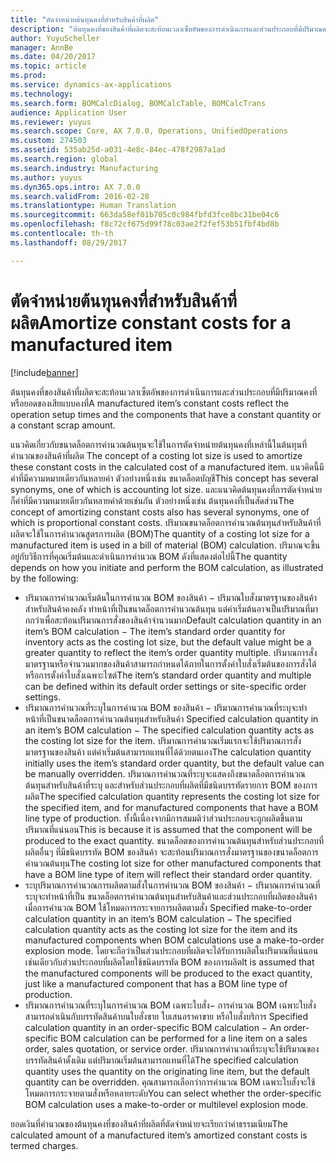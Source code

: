 ```yaml
---
title: "ตัดจำหน่ายต้นทุนคงที่สำหรับสินค้าที่ผลิต"
description: "ต้นทุนคงที่ของสินค้าที่ผลิตจะสะท้อนเวลาเซ็ตอัพของการดำเนินการและส่วนประกอบที่มีปริมาณคงที่หรือยอดของเสียแบบคงที่"
author: YuyuScheller
manager: AnnBe
ms.date: 04/20/2017
ms.topic: article
ms.prod: 
ms.service: dynamics-ax-applications
ms.technology: 
ms.search.form: BOMCalcDialog, BOMCalcTable, BOMCalcTrans
audience: Application User
ms.reviewer: yuyus
ms.search.scope: Core, AX 7.0.0, Operations, UnifiedOperations
ms.custom: 274503
ms.assetid: 535ab25d-a031-4e8c-84ec-478f2987a1ad
ms.search.region: global
ms.search.industry: Manufacturing
ms.author: yuyus
ms.dyn365.ops.intro: AX 7.0.0
ms.search.validFrom: 2016-02-28
ms.translationtype: Human Translation
ms.sourcegitcommit: 663da58ef01b705c0c984fbfd3fce8bc31be04c6
ms.openlocfilehash: f8c72cf675d99f78c03ae2f2fef53b51fbf4bd8b
ms.contentlocale: th-th
ms.lasthandoff: 08/29/2017

---
```


# <a name="amortize-constant-costs-for-a-manufactured-item"></a><span data-ttu-id="734ea-103">ตัดจำหน่ายต้นทุนคงที่สำหรับสินค้าที่ผลิต</span><span class="sxs-lookup"><span data-stu-id="734ea-103">Amortize constant costs for a manufactured item</span></span>

[!include[banner](../includes/banner.md)]


<span data-ttu-id="734ea-104">ต้นทุนคงที่ของสินค้าที่ผลิตจะสะท้อนเวลาเซ็ตอัพของการดำเนินการและส่วนประกอบที่มีปริมาณคงที่หรือยอดของเสียแบบคงที่</span><span class="sxs-lookup"><span data-stu-id="734ea-104">A manufactured item’s constant costs reflect the operation setup times and the components that have a constant quantity or a constant scrap amount.</span></span> 

<span data-ttu-id="734ea-105">แนวคิดเกี่ยวกับขนาดล็อตการคำนวณต้นทุนจะใช้ในการตัดจำหน่ายต้นทุนคงที่เหล่านี้ในต้นทุนที่คำนวณของสินค้าที่ผลิต </span><span class="sxs-lookup"><span data-stu-id="734ea-105">The concept of a costing lot size is used to amortize these constant costs in the calculated cost of a manufactured item.</span></span> <span data-ttu-id="734ea-106">แนวคิดนี้มีคำที่มีความหมายเดียวกันหลายคำ ตัวอย่างหนึ่งเช่น ขนาดล็อตบัญชี</span><span class="sxs-lookup"><span data-stu-id="734ea-106">This concept has several synonyms, one of which is accounting lot size.</span></span> <span data-ttu-id="734ea-107">และแนวคิดต้นทุนคงที่การตัดจำหน่ายก็คำที่มีความหมายเดียวกันหลายคำด้วยเช่นกัน ตัวอย่างหนึ่งเช่น ต้นทุนคงที่เป็นสัดส่วน</span><span class="sxs-lookup"><span data-stu-id="734ea-107">The concept of amortizing constant costs also has several synonyms, one of which is proportional constant costs.</span></span>
<span data-ttu-id="734ea-108">ปริมาณขนาดล็อตการคำนวณต้นทุนสำหรับสินค้าที่ผลิตจะใช้ในการคำนวณสูตรการผลิต (BOM)</span><span class="sxs-lookup"><span data-stu-id="734ea-108">The quantity of a costing lot size for a manufactured item is used in a bill of material (BOM) calculation.</span></span> <span data-ttu-id="734ea-109">ปริมาณจะขึ้นอยู่กับวิธีการที่คุณเริ่มต้นและดำเนินการคำนวณ BOM ดังที่แสดงต่อไปนี้</span><span class="sxs-lookup"><span data-stu-id="734ea-109">The quantity depends on how you initiate and perform the BOM calculation, as illustrated by the following:</span></span>
-   <span data-ttu-id="734ea-110">ปริมาณการคำนวณเริ่มต้นในการคำนวณ BOM ของสินค้า − ปริมาณใบสั่งมาตรฐานของสินค้าสำหรับสินค้าคงคลัง ทำหน้าที่เป็นขนาดล็อตการคำนวณต้นทุน แต่ค่าเริ่มต้นอาจเป็นปริมาณที่มากกว่าเพื่อสะท้อนปริมาณการสั่งของสินค้าจำนวนมาก</span><span class="sxs-lookup"><span data-stu-id="734ea-110">Default calculation quantity in an item’s BOM calculation − The item’s standard order quantity for inventory acts as the costing lot size, but the default value might be a greater quantity to reflect the item’s order quantity multiple.</span></span> <span data-ttu-id="734ea-111">ปริมาณการสั่งมาตรฐานหรือจำนวนมากของสินค้าสามารถกำหนดได้ภายในการตั้งค่าใบสั่งเริ่มต้นของการสั่งได้ หรือการตั้งค่าใบสั่งเฉพาะไซต์</span><span class="sxs-lookup"><span data-stu-id="734ea-111">The item’s standard order quantity and multiple can be defined within its default order settings or site-specific order settings.</span></span>
-   <span data-ttu-id="734ea-112">ปริมาณการคำนวณที่ระบุในการคำนวณ BOM ของสินค้า − ปริมาณการคำนวณที่ระบุจะทำหน้าที่เป็นขนาดล็อตการคำนวณต้นทุนสำหรับสินค้า </span><span class="sxs-lookup"><span data-stu-id="734ea-112">Specified calculation quantity in an item’s BOM calculation − The specified calculation quantity acts as the costing lot size for the item.</span></span> <span data-ttu-id="734ea-113">ปริมาณการคำนวณเริ่มแรกจะใช้ปริมาณการสั่งมาตรฐานของสินค้า แต่ค่าเริ่มต้นสามารถแทนที่ได้ด้วยตนเอง</span><span class="sxs-lookup"><span data-stu-id="734ea-113">The calculation quantity initially uses the item’s standard order quantity, but the default value can be manually overridden.</span></span> <span data-ttu-id="734ea-114">ปริมาณการคำนวณที่ระบุจะแสดงถึงขนาดล็อตการคำนวณต้นทุนสำหรับสินค้าที่ระบุ และสำหรับส่วนประกอบที่ผลิตที่มีชนิดบรรทัดรายการ BOM ของการผลิต</span><span class="sxs-lookup"><span data-stu-id="734ea-114">The specified calculation quantity represents the costing lot size for the specified item, and for manufactured components that have a BOM line type of production.</span></span> <span data-ttu-id="734ea-115">ทั้งนี้เนื่องจากมีการสมมติว่าส่วนประกอบจะถูกผลิตขึ้นตามปริมาณที่แน่นอน</span><span class="sxs-lookup"><span data-stu-id="734ea-115">This is because it is assumed that the component will be produced to the exact quantity.</span></span> <span data-ttu-id="734ea-116">ขนาดล็อตของการคำนวณต้นทุนสำหรับส่วนประกอบที่ผลิตอื่นๆ ที่มีชนิดบรรทัด BOM ของสินค้า จะสะท้อนปริมาณการสั่งมาตรฐานของขนาดล็อตการคำนวณต้นทุน</span><span class="sxs-lookup"><span data-stu-id="734ea-116">The costing lot size for other manufactured components that have a BOM line type of item will reflect their standard order quantity.</span></span>
-   <span data-ttu-id="734ea-117">ระบุปริมาณการคำนวณการผลิตตามสั่งในการคำนวณ BOM ของสินค้า − ปริมาณการคำนวณที่ระบุจะทำหน้าที่เป็น ขนาดล็อตการคำนวณต้นทุนสำหรับสินค้าและส่วนประกอบที่ผลิตของสินค้าเมื่อการคำนวณ BOM ใช้โหมดการกระจายการผลิตตามสั่ง </span><span class="sxs-lookup"><span data-stu-id="734ea-117">Specified make-to-order calculation quantity in an item’s BOM calculation − The specified calculation quantity acts as the costing lot size for the item and its manufactured components when BOM calculations use a make-to-order explosion mode.</span></span> <span data-ttu-id="734ea-118">โดยจะถือว่าเป็นส่วนประกอบที่ผลิตจะได้รับการผลิตในปริมาณที่แน่นอน เช่นเดียวกับส่วนประกอบที่ผลิตโดยใช้ชนิดบรรทัด BOM ของการผลิต</span><span class="sxs-lookup"><span data-stu-id="734ea-118">It is assumed that the manufactured components will be produced to the exact quantity, just like a manufactured component that has a BOM line type of production.</span></span>
-   <span data-ttu-id="734ea-119">ปริมาณการคำนวณที่ระบุในการคำนวณ BOM เฉพาะใบสั่ง− การคำนวณ BOM เฉพาะใบสั่งสามารถดำเนินกับบรรทัดสินค้าบนใบสั่งขาย ใบเสนอราคาขาย หรือใบสั่งบริการ </span><span class="sxs-lookup"><span data-stu-id="734ea-119">Specified calculation quantity in an order-specific BOM calculation − An order-specific BOM calculation can be performed for a line item on a sales order, sales quotation, or service order.</span></span> <span data-ttu-id="734ea-120">ปริมาณการคำนวณที่ระบุจะใช้ปริมาณของบรรทัดสินค้าดั้งเดิม แต่ปริมาณเริ่มต้นสามารถแทนที่ได้</span><span class="sxs-lookup"><span data-stu-id="734ea-120">The specified calculation quantity uses the quantity on the originating line item, but the default quantity can be overridden.</span></span> <span data-ttu-id="734ea-121">คุณสามารถเลือกว่าการคำนวณ BOM เฉพาะใบสั่งจะใช้โหมดการกระจายตามสั่งหรือหลายระดับ</span><span class="sxs-lookup"><span data-stu-id="734ea-121">You can select whether the order-specific BOM calculation uses a make-to-order or multilevel explosion mode.</span></span>

<span data-ttu-id="734ea-122">ยอดเงินที่คำนวณของต้นทุนคงที่ของสินค้าที่ผลิตที่ตัดจำหน่ายจะเรียกว่าค่าธรรมเนียม</span><span class="sxs-lookup"><span data-stu-id="734ea-122">The calculated amount of a manufactured item’s amortized constant costs is termed charges.</span></span>






